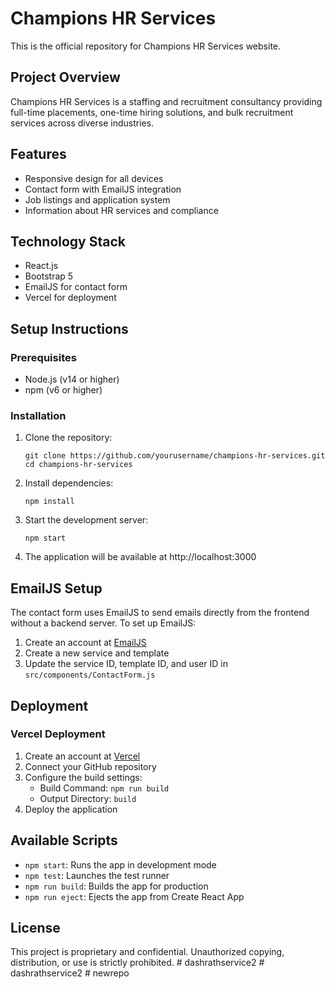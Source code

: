 # Champions HR Services

This is the official repository for Champions HR Services website.

## Project Overview

Champions HR Services is a staffing and recruitment consultancy providing full-time placements, one-time hiring solutions, and bulk recruitment services across diverse industries.

## Features

- Responsive design for all devices
- Contact form with EmailJS integration
- Job listings and application system
- Information about HR services and compliance

## Technology Stack

- React.js
- Bootstrap 5
- EmailJS for contact form
- Vercel for deployment

## Setup Instructions

### Prerequisites

- Node.js (v14 or higher)
- npm (v6 or higher)

### Installation

1. Clone the repository:
   ```
   git clone https://github.com/yourusername/champions-hr-services.git
   cd champions-hr-services
   ```

2. Install dependencies:
   ```
   npm install
   ```

3. Start the development server:
   ```
   npm start
   ```

4. The application will be available at http://localhost:3000

## EmailJS Setup

The contact form uses EmailJS to send emails directly from the frontend without a backend server. To set up EmailJS:

1. Create an account at [EmailJS](https://www.emailjs.com/)
2. Create a new service and template
3. Update the service ID, template ID, and user ID in `src/components/ContactForm.js`

## Deployment

### Vercel Deployment

1. Create an account at [Vercel](https://vercel.com/)
2. Connect your GitHub repository
3. Configure the build settings:
   - Build Command: `npm run build`
   - Output Directory: `build`
4. Deploy the application

## Available Scripts

- `npm start`: Runs the app in development mode
- `npm test`: Launches the test runner
- `npm run build`: Builds the app for production
- `npm run eject`: Ejects the app from Create React App

## License

This project is proprietary and confidential. Unauthorized copying, distribution, or use is strictly prohibited.
#   d a s h r a t h s e r v i c e 2  
 #   d a s h r a t h s e r v i c e 2  
 #   n e w r e p o  
 